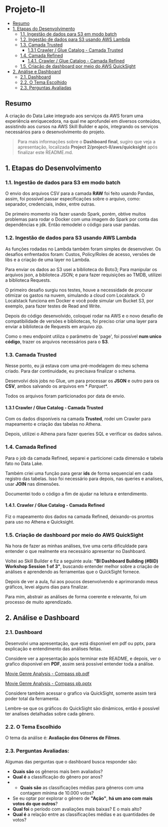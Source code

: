 # Projeto-II

- [Resumo](#resumo)
- [1. Etapas do Desenvolvimento](#1-etapas-do-desenvolvimento)
    - [1.1. Ingestão de dados para S3 em modo batch](#11-ingestão-de-dados-para-s3-em-modo-batch)
    - [1.2. Ingestão de dados para S3 usando AWS Lambda](#12-ingestão-de-dados-para-s3-usando-aws-lambda)
    - [1.3. Camada Trusted](#13-camada-trusted)
        - [1.3.1 Crawler / Glue Catalog - Camada Trusted](#131-crawler--glue-catalog---camada-trusted)
    - [1.4. Camada Refined](#14-camada-refined)
        - [1.4.1. Crawler / Glue Catalog - Camada Refined](#141-crawler--glue-catalog---camada-refined)
    - [1.5. Criação de dashboard por meio do AWS QuickSight](#15-criação-de-dashboard-por-meio-do-aws-quicksight)
- [2. Análise e Dashboard](#2-análise-e-dashboard)
    - [2.1. Dashboard](#21-dashboard)
    - [2.2. O Tema Escolhido](#22-o-tema-escolhido)
    - [2.3. Perguntas Avaliadas](#23-perguntas-avaliadas)

## Resumo

A criação do Data Lake integrado aos serviços da AWS foram uma experiência enriquecedora, na qual me aprofundei
em diversos conteúdos, assistindo aos cursos na AWS Skill Builder e após, integrando os serviços necessários para o
desenvolvimento do projeto.

> Para mais informações sobre o **Dashboard final**, sugiro que veja a apresentação, localizada **Project
2/project-II/aws/quicksight** após finalizar este README.md.

## 1. Etapas do Desenvolvimento

### 1.1. Ingestão de dados para S3 em modo batch

O envio dos arquivos CSV para a camada **RAW** foi feito usando Pandas, assim, foi possível passar especificações sobre o arquivo, como: separador, credenciais, index, entre outras.

De primeiro momento iria fazer usando Spark, porém, obtive muitos problemas para rodar o Docker com uma imagem do Spark
por conta das dependências e jdk. Então remodelei o código para usar pandas.

### 1.2. Ingestão de dados para S3 usando AWS Lambda

As funções rodadas no Lambda também foram simples de desenvolver.
Os desafios enfrentados foram: Custos, Policy/Roles de acesso, versões de libs e a criação de uma layer no Lambda.

Para enviar os dados ao S3 usei a biblioteca do Boto3; Para manipular os arquivos json, a biblioteca JSON; e para fazer
requisições ao TMDB, utilizei a biblioteca Requests.

O primeiro desafio surgiu nos testes, houve a necessidade de procurar otimizar os gastos na nuvem, simulando a cloud com Localstack. O Localstack funciona em Docker e você pode simular um Bucket S3, por exemplo, para fazer testes de Read and Write.

Depois do código desenvolvido, coloquei rodar na AWS e o novo desafio de compatibilidade de versões e bibliotecas, foi
preciso criar uma layer para enviar a biblioteca de Requests em arquivo zip.

Como o meu endpoint utiliza o parâmetro de 'page', foi possível **num unico código**, trazer os arquivos necessários para o **S3**.

### 1.3. Camada Trusted

Nesse ponto, eu já estava com uma pré-modelagem do meu schema criado. Para dar continuidade, eu precisava finalizar o
schema.

Desenvolvi dois jobs no Glue, um para processar os **JSON** e outro para os **CSV**, ambos salvando os arquivos em *
*Parquet**.

Todos os arquivos foram particionados por data de envio.

#### 1.3.1 Crawler / Glue Catalog - Camada Trusted

Com os dados disponíveis na camada **Trusted**, rodei um Crawler para mapeamento e criação das tabelas no Athena.

Depois, utilizei o Athena para fazer queries SQL e verificar os dados salvos.

### 1.4. Camada Refined

Para o job da camada Refined, separei e particionei cada dimensão e tabela fato no Data Lake.

Também criei uma função para gerar **ids** de forma sequencial em cada registro das tabelas. Isso foi necessário para depois, nas queries e analises, usar **JOIN** nas dimensões.

Documentei todo o código a fim de ajudar na leitura e entendimento.

#### 1.4.1. Crawler / Glue Catalog - Camada Refined

Fiz o mapeamento dos dados na camada Refined, deixando-os prontos para uso no Athena e Quicksight.

### 1.5. Criação de dashboard por meio do AWS QuickSight

Na hora de fazer as minhas análises, tive uma certa dificuldade para entender o que realmente era necessário apresentar no Dashboard.

Voltei ao Skill Builder e fiz a seguinte aula: **"BI Dashboard Building (#BID) Workshop Session 1 of 3"**, buscando entender melhor sobre a criação de análises e aprendendo as ferramentas que o QuickSight fornece.

Depois de ver a aula, fui aos poucos desenvolvendo e aprimorando meus gráficos, levei alguns dias para finalizar.

Para mim, abstrair as análises de forma coerente e relevante, foi um processo de muito aprendizado.

## 2. Análise e Dashboard

### 2.1. Dashboard

Desenvolvi uma apresentação, que está disponível em pdf ou pptx, para explicação e entendimento das análises feitas.

Considere ver a apresentação após terminar este README, e depois, ver o grafico disponível em **PDF**, assim será
possível entender toda a análise.

[Movie Genre Analysis - Compass pb.pdf](aws%2Fquicksight%2FMovie%20Genre%20Analysis%20-%20Compass%20pb.pdf)

[Movie Genre Analysis - Compass pb.pptx](aws%2Fquicksight%2FMovie%20Genre%20Analysis%20-%20Compass%20pb.pptx)

Considere também acessar o grafico via QuickSight, somente assim terá poder total da ferramenta.

Lembre-se que os gráficos do QuickSight são dinâmicos, então é possível ter analises detalhadas sobre cada gênero.

### 2.2. O Tema Escolhido

O tema da análise é: **Avaliação dos Gêneros de Filmes**.

### 2.3. Perguntas Avaliadas:

Algumas das perguntas que o dashboard busca responder são:

* **Quais são** os gêneros mais bem avaliados?
* **Qual é** a classificação do gênero por anos?
*
    * **Quais são** as classificações médias para gêneros com uma contagem mínima de 10.000 votos?
* Se eu optar por explorar o gênero de **"Ação"**, **há um ano com mais votos do que outros**?
* **Qual foi** o período com avaliações mais baixas? E o mais alto?
* **Qual é** a relação entre as classificações médias e as quantidades de votos?